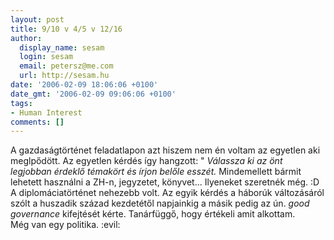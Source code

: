 ```yaml
---
layout: post
title: 9/10 v 4/5 v 12/16
author:
  display_name: sesam
  login: sesam
  email: petersz@me.com
  url: http://sesam.hu
date: '2006-02-09 18:06:06 +0100'
date_gmt: '2006-02-09 09:06:06 +0100'
tags:
- Human Interest
comments: []
---
```


A gazdaságtörténet feladatlapon azt hiszem nem én voltam az egyetlen aki meglpődött. Az egyetlen kérdés így hangzott: " _Válassza ki az önt legjobban érdeklő témakört és írjon belőle esszét._ Mindemellett bármit lehetett használni a ZH-n, jegyzetet, könyvet... Ilyeneket szeretnék még. :D  
A diplomáciatörténet nehezebb volt. Az egyik kérdés a háborúk változásáról szólt a huszadik század kezdetétől napjainkig a másik pedig az ún. _good governance_ kifejtését kérte. Tanárfüggő, hogy értékeli amit alkottam.  
Még van egy politika. :evil:
